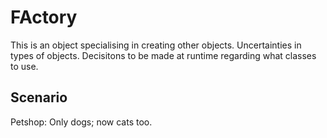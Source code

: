# FActory

This is an object specialising in creating other objects. Uncertainties in types of objects. Decisitons to be made at runtime  regarding what classes to use.

## Scenario

Petshop: Only dogs; now cats too.

